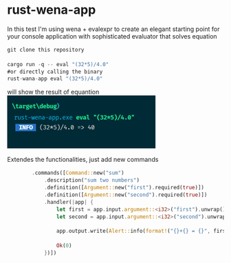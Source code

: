 # rust-wena-app

In this test I'm using wena + evalexpr to create an elegant starting point for your console application with sophisticated evaluator that solves equation

```Rust
git clone this repository

cargo run -q -- eval "(32*5)/4.0"
#or directly calling the binary
rust-wana-app eval "(32*5)/4.0"
```

will show the result of equantion  
![](Console.png)

Extendes the functionalities, just add new commands

```Rust
        .commands([Command::new("sum")
            .description("sum two numbers")
            .definition([Argument::new("first").required(true)])
            .definition([Argument::new("second").required(true)])
            .handler(|app| {
                let first = app.input.argument::<i32>("first").unwrap();
                let second = app.input.argument::<i32>("second").unwrap();
                               
                app.output.write(Alert::info(format!("{}+{} = {}", first, second, first + second )));

                Ok(0)
            })])
```
